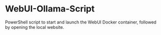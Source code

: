 # WebUI-Ollama-Script
PowerShell script to start and launch the WebUI Docker container, followed by opening the local website.

